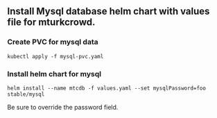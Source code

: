 
## Install Mysql database helm chart with values file for mturkcrowd.

### Create PVC for mysql data
```
kubectl apply -f mysql-pvc.yaml
```

### Install helm chart for mysql
```
helm install --name mtcdb -f values.yaml --set mysqlPassword=foo stable/mysql
```

Be sure to override the password field.


